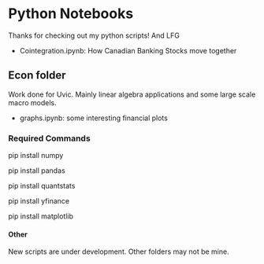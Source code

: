 # Python Notebooks
Thanks for checking out my python scripts! And LFG
* Cointegration.ipynb: How Canadian Banking Stocks move together

## Econ folder
Work done for Uvic. Mainly linear algebra applications and some large scale macro models.
* graphs.ipynb: some interesting financial plots

### Required Commands
pip install numpy

pip install pandas

pip install quantstats

pip install yfinance

pip install matplotlib

#### Other 
New scripts are under development. Other folders may not be mine.
